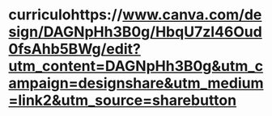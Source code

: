 # curriculohttps://www.canva.com/design/DAGNpHh3B0g/HbqU7zI46Oud0fsAhb5BWg/edit?utm_content=DAGNpHh3B0g&utm_campaign=designshare&utm_medium=link2&utm_source=sharebutton
